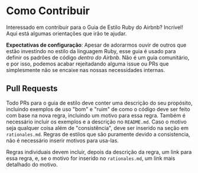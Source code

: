 # Como Contribuir

Interessado em contribuir para o Guia de Estilo Ruby do Airbnb? Incrível! Aqui está algumas orientações que irão te ajudar.

**Expectativas de configuração**: Apesar de adorarmos ouvir de outros que estão investindo no estilo da linguagem Ruby, esse guia é usado para definir os padrões de código *dentro do Airbnb*. Não é um guia comunitário, e por isso, podemos acabar rejeitadando alguma issue ou PRs que simplesmente não se encaixe nas nossas necessidades internas.

## Pull Requests

Todo PRs para o guia de estilo deve conter uma descrição do seu propósito, incluindo exemplos de uso "bom" e "ruim" de como o código deve ser feito com base na nova regra, incluindo um motivo para essa regra. Também é necessário incluir os exemplos e a descrição no `README.md`. Caso o motivo seja qualquer coisa além de "consistência", deve ser inserido na seção em `rationales.md`.
Regras de estilos que são puramente devido a consistencia, não é necessário inserir motivos para usa-las.

Regras individuais devem incluir, depois da descrição da regra, um link para essa regra, e, se o motivo for inserido no `rationales.md`, um link mais detalhado do motivo.
